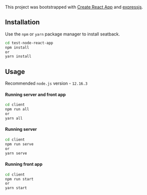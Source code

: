 This project was bootstrapped with [Create React App](https://github.com/facebook/create-react-app) and [expressjs](https://github.com/expressjs/express).

## Installation

Use the `npm` or `yarn` package manager to install seatback.

```bash
cd test-node-react-app
npm install
or
yarn install
```

## Usage

Recommended `node.js` version - `12.16.3`

#### Running server and front app

```bash
cd client
npm run all
or
yarn all
```

#### Running server

```bash
cd client
npm run serve
or
yarn serve
```

#### Running front app

```bash
cd client
npm run start
or
yarn start
```